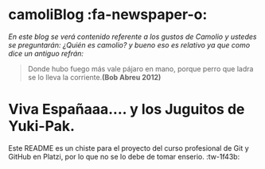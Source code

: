 # camoliBlog :fa-newspaper-o:
*En este blog se verá contenido referente a los gustos de Camolio y ustedes se preguntarán: ¿Quién es camolio? y bueno eso es relativo ya que como dice un antiguo refrán:*
> Donde hubo fuego más vale pájaro en mano, porque perro que ladra se lo lleva la corriente.**(Bob Abreu 2012)**

# Viva Españaaa.... y los Juguitos de Yuki-Pak.

Este README es un chiste para el proyecto del curso profesional de Git y GitHub en Platzi, por lo que no se lo debe de tomar enserio. :tw-1f43b:
